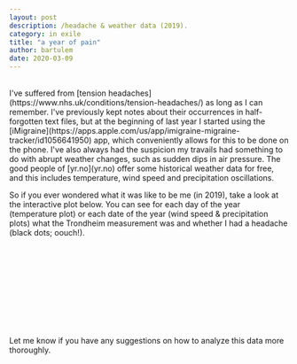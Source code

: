 ```yaml
---
layout: post
description: /headache & weather data (2019).
category: in exile
title: "a year of pain"
author: bartulem
date: 2020-03-09
---
```

<br/>
I've suffered from [tension headaches](https://www.nhs.uk/conditions/tension-headaches/) as long as I can remember. I've previously kept notes about their occurrences in half-forgotten text files, but at the beginning of last year I started using the [iMigraine](https://apps.apple.com/us/app/imigraine-migraine-tracker/id1056641950) app, which conveniently allows for this to be done on the phone. I've also always had the suspicion my travails had something to do with abrupt weather changes, such as sudden dips in air pressure. The good people of [yr.no](yr.no) offer some historical weather data for free, and this includes temperature, wind speed and precipitation oscillations.

So if you ever wondered what it was like to be me (in 2019), take a look at the interactive plot below. You can see for each day of the year (temperature plot) or each date of the year (wind speed & precipitation plots) what the Trondheim measurement was and whether I had a headache (black dots; oouch!).

<iframe frameborder="0" scrolling="no"
scr="https://chart-studio.plot.ly/~bartulm/8.embed"> 
</iframe>

Let me know if you have any suggestions on how to analyze this data more thoroughly. 
